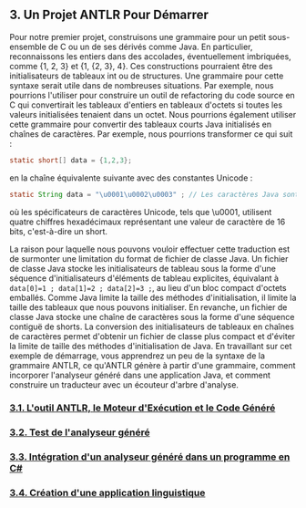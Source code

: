 ## 3. Un Projet ANTLR Pour Démarrer 

Pour notre premier projet, construisons une grammaire pour un petit sous-ensemble de C ou un de ses dérivés comme Java. En particulier, reconnaissons les entiers dans des accolades, éventuellement imbriquées, comme {1, 2, 3} et {1, {2, 3}, 4}. Ces constructions pourraient être des initialisateurs de tableaux int ou de structures. Une grammaire pour cette syntaxe serait utile dans de nombreuses situations. Par exemple, nous pourrions l'utiliser pour construire un outil de refactoring du code source en C qui convertirait les tableaux d'entiers en tableaux d'octets si toutes les valeurs initialisées tenaient dans un octet. Nous pourrions également utiliser cette grammaire pour convertir des tableaux courts Java initialisés en chaînes de caractères. Par exemple, nous pourrions transformer ce qui suit :

```java
static short[] data = {1,2,3};
```

en la chaîne équivalente suivante avec des constantes Unicode :

```java
static String data = "\u0001\u0002\u0003" ; // Les caractères Java sont des shorts non signés.
```

où les spécificateurs de caractères Unicode, tels que \u0001, utilisent quatre chiffres hexadécimaux représentant une valeur de caractère de 16 bits, c'est-à-dire un short.

La raison pour laquelle nous pouvons vouloir effectuer cette traduction est de surmonter une limitation du format de fichier de classe Java. Un fichier de classe Java stocke les initialisateurs de tableau sous la forme d'une séquence d'initialisateurs d'éléments de tableau explicites, équivalant à `data[0]=1 ; data[1]=2 ; data[2]=3 ;`, au lieu d'un bloc compact d'octets emballés. Comme Java limite la taille des méthodes d'initialisation, il limite la taille des tableaux que nous pouvons initialiser. En revanche, un fichier de classe Java stocke une chaîne de caractères sous la forme d'une séquence contiguë de shorts. La conversion des initialisateurs de tableaux en chaînes de caractères permet d'obtenir un fichier de classe plus compact et d'éviter la limite de taille des méthodes d'initialisation de Java.
En travaillant sur cet exemple de démarrage, vous apprendrez un peu de la syntaxe de la grammaire ANTLR, ce qu'ANTLR génère à partir d'une grammaire, comment incorporer l'analyseur généré dans une application Java, et comment construire un traducteur avec un écouteur d'arbre d'analyse.

### [3.1. L'outil ANTLR, le Moteur d'Exécution et le Code Généré](1)
### [3.2. Test de l'analyseur généré](2)
### [3.3. Intégration d'un analyseur généré dans un programme en C#](3)
### [3.4. Création d'une application linguistique](4)
